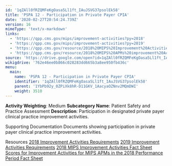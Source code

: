 ```yaml
---
id: '1qZAll0fRZQMFeKgOasa5Ll1ft_IAuJSVG37psolEk58'
title: 'PSPA 12 - Participation in Private Payer CPIA'
date: '2020-02-27T20:54:24.739Z'
version: 16
mimeType: 'text/x-markdown'
links:
  - 'https://qpp.cms.gov/mips/improvement-activities?py=2018'
  - 'https://qpp.cms.gov/mips/improvement-activities?py=2019'
  - 'https://qpp.cms.gov/resource/2018%20MIPS%20Improvement%20Activities%20Fact%20Sheet'
  - 'https://qpp.cms.gov/resource/2018%20MIPS%20APMs%20improvement%20Activities%20scores%20fact%20sheet'
source: 'https://drive.google.com/open?id=1qZAll0fRZQMFeKgOasa5Ll1ft_IAuJSVG37psolEk58'
wikigdrive: '762e46ee0b866c028283dd665b3a8ee950fb436c'
menu:
  main:
    name: 'PSPA 12 - Participation in Private Payer CPIA'
    identifier: '1qZAll0fRZQMFeKgOasa5Ll1ft_IAuJSVG37psolEk58'
    parent: '1YbPb92y_0ZPiXk8hR-D11GKV_1AacyaOZNnv2MQmDWI'
    weight: 3510
---
```





**Activity Weighting**: Medium
**Subcategory Name**: Patient Safety and Practice Assessment
**Description**: Participation in designated private payer clinical practice improvement activities.




Supporting Documentation
Documents showing participation in private payer clinical practice improvement activities.




Resources
[2018 Improvement Activities Requirements](https://qpp.cms.gov/mips/improvement-activities?py=2018)
[2019 Improvement Activities Requirements](https://qpp.cms.gov/mips/improvement-activities?py=2019)
[2018 MIPS Improvement Activities Fact Sheet](https://qpp.cms.gov/resource/2018%20MIPS%20Improvement%20Activities%20Fact%20Sheet)
[Scores for Improvement Activities for MIPS APMs in the 2018 Performance Period Fact Sheet](https://qpp.cms.gov/resource/2018%20MIPS%20APMs%20improvement%20Activities%20scores%20fact%20sheet)

